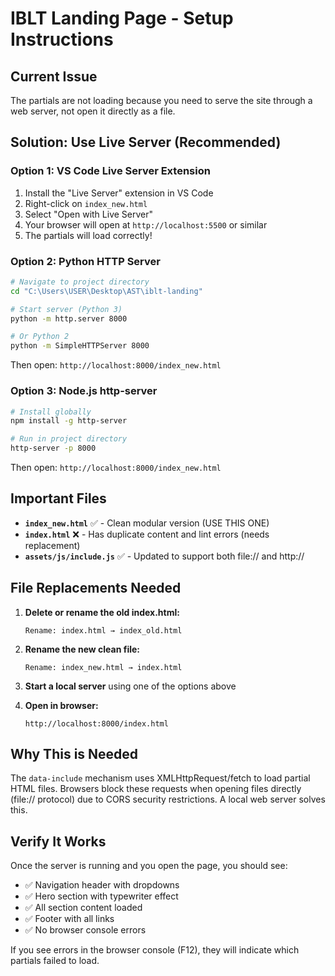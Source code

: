 # IBLT Landing Page - Setup Instructions

## Current Issue
The partials are not loading because you need to serve the site through a web server, not open it directly as a file.

## Solution: Use Live Server (Recommended)

### Option 1: VS Code Live Server Extension
1. Install the "Live Server" extension in VS Code
2. Right-click on `index_new.html`
3. Select "Open with Live Server"
4. Your browser will open at `http://localhost:5500` or similar
5. The partials will load correctly!

### Option 2: Python HTTP Server
```bash
# Navigate to project directory
cd "C:\Users\USER\Desktop\AST\iblt-landing"

# Start server (Python 3)
python -m http.server 8000

# Or Python 2
python -m SimpleHTTPServer 8000
```

Then open: `http://localhost:8000/index_new.html`

### Option 3: Node.js http-server
```bash
# Install globally
npm install -g http-server

# Run in project directory
http-server -p 8000
```

Then open: `http://localhost:8000/index_new.html`

## Important Files

- **`index_new.html`** ✅ - Clean modular version (USE THIS ONE)
- **`index.html`** ❌ - Has duplicate content and lint errors (needs replacement)
- **`assets/js/include.js`** ✅ - Updated to support both file:// and http://

## File Replacements Needed

1. **Delete or rename the old index.html:**
   ```
   Rename: index.html → index_old.html
   ```

2. **Rename the new clean file:**
   ```
   Rename: index_new.html → index.html
   ```

3. **Start a local server** using one of the options above

4. **Open in browser:**
   ```
   http://localhost:8000/index.html
   ```

## Why This is Needed

The `data-include` mechanism uses XMLHttpRequest/fetch to load partial HTML files. Browsers block these requests when opening files directly (file:// protocol) due to CORS security restrictions. A local web server solves this.

## Verify It Works

Once the server is running and you open the page, you should see:
- ✅ Navigation header with dropdowns
- ✅ Hero section with typewriter effect
- ✅ All section content loaded
- ✅ Footer with all links
- ✅ No browser console errors

If you see errors in the browser console (F12), they will indicate which partials failed to load.
